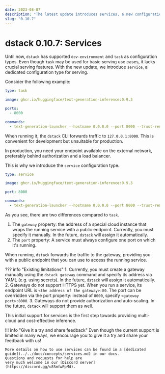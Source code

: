 ```yaml
---
date: 2023-08-07
description: "The latest update introduces services, a new configuration type for easier deployment."
slug: "0.10.7"
---
```


# dstack 0.10.7: Services

Until now, `dstack` has supported `dev-environment` and `task` as configuration types. Even though `task` 
may be used for basic serving use cases, it lacks crucial serving features. With the new update, we introduce
`service`, a dedicated configuration type for serving.

<!-- more -->

Consider the following example:

<div editor-title="text-generation-inference/serve.dstack.yml">

```yaml
type: task

image: ghcr.io/huggingface/text-generation-inference:0.9.3

ports: 
  - 8000

commands: 
  - text-generation-launcher --hostname 0.0.0.0 --port 8000 --trust-remote-code
```

</div>

When running it, the `dstack` CLI forwards traffic to `127.0.0.1:8000`.
This is convenient for development but unsuitable for production.

In production, you need your endpoint available on the external network, preferably behind authorization 
and a load balancer. 

This is why we introduce the `service` configuration type.

<div editor-title="text-generation-inference/serve.dstack.yml">

```yaml
type: service

image: ghcr.io/huggingface/text-generation-inference:0.9.3

port: 8000

commands: 
  - text-generation-launcher --hostname 0.0.0.0 --port 8000 --trust-remote-code
```

</div>

As you see, there are two differences compared to `task`.

1. The `gateway` property: the address of a special cloud instance that wraps the running service with a public
   endpoint. Currently, you must specify it manually. In the future, `dstack` will assign it automatically.
2. The `port` property: A service must always configure one port on which it's running.

When running, `dstack` forwards the traffic to the gateway, providing you with a public endpoint that you can use to
access the running service.

??? info "Existing limitations"
    1. Currently, you must create a gateway manually using the `dstack gateway` command 
    and specify its address via YAML (e.g. using secrets). In the future, `dstack` will assign it automatically.
    2. Gateways do not support HTTPS yet. When you run a service, its endpoint URL is `<the address of the gateway>:80`. 
    The port can be overridden via the port property: instead of `8000`, specify `<gateway port>:8000`.
    3. Gateways do not provide authorization and auto-scaling. In the future, `dstack` will support them as well.

This initial support for services is the first step towards providing multi-cloud and cost-effective inference.

!!! info "Give it a try and share feedback"
    Even though the current support is limited in many ways, we encourage you to give it a try and share your feedback with us!

    More details on how to use services can be found in a [dedicated guide](../../docs/concepts/services.md) in our docs. 
    Questions and requests for help are
    very much welcome in our [Discord server](https://discord.gg/u8SmfwPpMd).